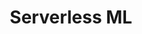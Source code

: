 ---
title: Serverless ML
menu:
  sidebar:
    name: Serverless ML
    identifier: sections
    parent: ServerlessML
    weight: 110
---